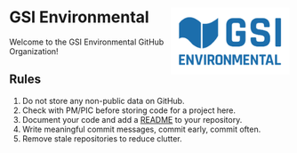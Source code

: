 # GSI Environmental <a href='https://github.com/GSIEnvironmental'><img src='https://github.com/GSIEnvironmental/.github/blob/main/profile/logo.svg' align="right" height="120" /></a>

Welcome to the GSI Environmental GitHub Organization!

## Rules

1. Do not store any non-public data on GitHub.
1. Check with PM/PIC before storing code for a project here.
1. Document your code and add a [README](https://docs.github.com/en/repositories/managing-your-repositorys-settings-and-features/customizing-your-repository/about-readmes) to your repository.
1. Write meaningful commit messages, commit early, commit often.
1. Remove stale repositories to reduce clutter.
